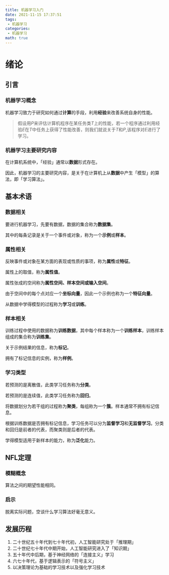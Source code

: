 ```yaml
---
title: 机器学习入门
date: 2021-11-15 17:37:51
tags:
 - 机器学习
categories:
 - 机器学习
math: true
---
```


# 绪论

## 引言

### 机器学习概念

机器学习致力于研究如何通过**计算**的手段，利用**经验**来改善系统自身的性能。

> 假设用$P$来评估计算机程序在某任务类$T$上的性能，若一个程序通过利用经验$E$在$T$中任务上获得了性能改善，则我们就说关于$T$和$P$,该程序对$E$进行了学习。

### 机器学习主要研究内容

在计算机系统中，「经验」通常以**数据**形式存在。

因此，机器学习的主要研究内容，是关于在计算机上从**数据**中产生「模型」的算法，即「学习算法」。

## 基本术语

### 数据相关

要进行机器学习，先要有数据，数据的集合称为**数据集**。

其中的每条记录是关于一个事件或对象，称为一个**示例**或**样本**。

### 属性相关

反映事件或对象在某方面的表现或性质的事项，称为**属性**或**特征**。

属性上的取值，称为**属性值**。

属性张成的空间称为**属性空间、样本空间或输入空间**。

由于空间中的每个点对应一个**坐标向量**，因此一个示例也称为一个**特征向量**。

从数据中学得模型的过程称为**学习**或**训练**。

### 样本相关

训练过程中使用的数据称为**训练数据**，其中每个样本称为一个**训练样本**，训练样本组成的集合称为**训练集**。

关于示例结果的信息，称为**标记**。

拥有了标记信息的实例，称为**样例**。

### 学习类型

若预测的是离散值，此类学习任务称为**分类**。

若预测的是连续值，此类学习任务称为**回归**。

将数据划分为若干组的过程称为**聚类**，每组称为一个**簇**。样本通常不拥有标记信息。

根据训练数据是否拥有标记信息，学习任务可以分为**监督学习**和**无监督学习**。分类和回归是前者的代表，而聚类则是后者的代表。

学得模型适用于新样本的能力，称为**泛化**能力。

## NFL定理

### 模糊概念

算法之间的期望性能相同。

### 启示

脱离实际问题，空谈什么学习算法好毫无意义。

## 发展历程

1. 二十世纪五十年代到七十年代初，人工智能研究处于「推理期」
2. 二十世纪七十年代中期开始，人工智能研究进入了「知识期」
3. 五十年代中后期，基于神经网络的「连接主义」学习
4. 六七十年代，基于逻辑表示的「符号主义」
5. 以决策理论为基础的学习技术以及强化学习技术



